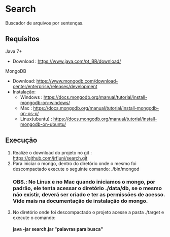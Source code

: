 # Search
Buscador de arquivos por sentenças.

## Requisitos
Java 7+
- Download : https://www.java.com/pt_BR/download/

MongoDB
- Download: https://www.mongodb.com/download-center/enterprise/releases/development
- Instalação:
	- Windows : https://docs.mongodb.org/manual/tutorial/install-mongodb-on-windows/
	- Mac : https://docs.mongodb.org/manual/tutorial/install-mongodb-on-os-x/
	- Linux(ubuntu) : https://docs.mongodb.org/manual/tutorial/install-mongodb-on-ubuntu/

## Execução
    
1. Realize o download do projeto no git : https://github.com/jrfjuni/search.git
2. Para iniciar o mongo, dentro do diretório onde o mesmo foi descompactado execute o seguinte comando: ./bin/mongod
   ### OBS.: No Linux e no Mac quando iniciamos o mongo, por padrão, ele tenta acessar o diretório ./data/db, se o mesmo não          existir, deverá ser criado e ter as permissões de acesso. Vide mais na documentação de instalação do mongo.
3. No diretório onde foi descompactado o projeto acesse a pasta ./target e execute o comando:
    #### java -jar search.jar "palavras para busca"
